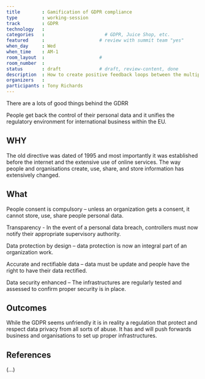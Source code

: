 ```yaml
---
title        : Gamification of GDPR compliance
type         : working-session
track        : GDPR
technology   :
categories   :                      # GDPR, Juice Shop, etc.
featured     :                    # review with summit team "yes"
when_day     : Wed
when_time    : AM-1
room_layout  :                    #
room_number  :
status       : draft              # draft, review-content, done
description  : How to create positive feedback loops between the multiple teams aiming for GDPR Compliance
organizers   :
participants : Tony Richards
---
```


There are a lots of good things behind the GDRR

People get back the control of their personal data and it unifies the regulatory environment for international business within the EU.

## WHY

The old directive was dated of 1995 and most importantly it was established before the internet and the extensive use of online services.  The way people and organisations create, use, share, and store information has extensively changed.

## What

People consent is compulsory – unless an organization gets a consent, it cannot store, use, share people personal data.

Transparency - In the event of a personal data breach, controllers must now notify their appropriate supervisory authority.

Data protection by design – data protection is now an integral part of an organization work.

Accurate and rectifiable data – data must be update and people have the right to have their data rectified.

Data security enhanced – The infrastructures are regularly tested and assessed to confirm proper security is in place.


## Outcomes

While the GDPR seems unfriendly it is in reality a regulation that protect and respect data privacy from all sorts of abuse. It has and will push forwards business and organisations to set up proper infrastructures.

## References

(...)
